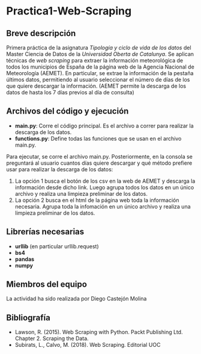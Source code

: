 # Practica1-Web-Scraping

## Breve descripción

Primera práctica de la asignatura _Tipología y ciclo de vida de los datos_ del Master Ciencia de Datos de la _Universidad Oberta de Catalunya_. Se aplican técnicas de _web scraping_ para extraer la información meteorológica de todos los municipios de España de la página web de la Agencia Nacional de Meteorología (AEMET). En particular, se extrae la información de la pestaña últimos datos, permitiendo al usuario seleccionar el número de días de los que quiere descargar la información. (AEMET permite la descarga de los datos de hasta los 7 días previos al día de consulta)

## Archivos del código y ejecución

- **main.py**: Corre el código principal. Es el archivo a correr para realizar la descarga de los datos.
- **functions.py**: Define todas las funciones que se usan en el archivo main.py.

Para ejecutar, se corre el archivo main.py. Posteriormente, en la consola se preguntará al usuario cuantos días quiere descargar y qué método prefiere usar para realizar la descarga de los datos:

1. La opción 1 busca el botón de los csv en la web de AEMET y descarga la información desde dicho link. Luego agrupa todos los datos en un único archivo y realiza una limpieza preliminar de los datos.
2. La opción 2 busca en el html de la página web toda la información necesaria. Agrupa toda la infomación en un único archivo y realiza una limpieza preliminar de los datos.

## Librerías necesarias

- **urllib** (en particular urllib.request)
- **bs4**
- **pandas**
- **numpy**

## Miembros del equipo

La actividad ha sido realizada por Diego Castejón Molina

## Bibliografía

- Lawson, R. (2015). Web Scraping with Python. Packt Publishing Ltd. Chapter 2. Scraping the Data.
- Subirats, L., Calvo, M. (2018). Web Scraping. Editorial UOC
